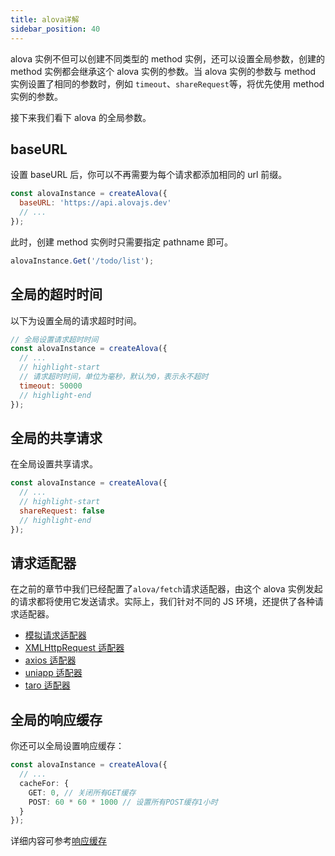 ```yaml
---
title: alova详解
sidebar_position: 40
---
```


alova 实例不但可以创建不同类型的 method 实例，还可以设置全局参数，创建的 method 实例都会继承这个 alova 实例的参数。当 alova 实例的参数与 method 实例设置了相同的参数时，例如 `timeout`、`shareRequest`等，将优先使用 method 实例的参数。

接下来我们看下 alova 的全局参数。

## baseURL

设置 baseURL 后，你可以不再需要为每个请求都添加相同的 url 前缀。

```javascript
const alovaInstance = createAlova({
  baseURL: 'https://api.alovajs.dev'
  // ...
});
```

此时，创建 method 实例时只需要指定 pathname 即可。

```javascript
alovaInstance.Get('/todo/list');
```

## 全局的超时时间

以下为设置全局的请求超时时间。

```javascript
// 全局设置请求超时时间
const alovaInstance = createAlova({
  // ...
  // highlight-start
  // 请求超时时间，单位为毫秒，默认为0，表示永不超时
  timeout: 50000
  // highlight-end
});
```

## 全局的共享请求

在全局设置共享请求。

```javascript
const alovaInstance = createAlova({
  // ...
  // highlight-start
  shareRequest: false
  // highlight-end
});
```

## 请求适配器

在之前的章节中我们已经配置了`alova/fetch`请求适配器，由这个 alova 实例发起的请求都将使用它发送请求。实际上，我们针对不同的 JS 环境，还提供了各种请求适配器。

- [模拟请求适配器](/tutorial/request-adapter/alova-mock)
- [XMLHttpRequest 适配器](/tutorial/request-adapter/alova-adapter-xhr)
- [axios 适配器](/tutorial/request-adapter/alova-adapter-axios)
- [uniapp 适配器](/tutorial/request-adapter/alova-adapter-uniapp)
- [taro 适配器](/tutorial/request-adapter/alova-adapter-taro)

## 全局的响应缓存

你还可以全局设置响应缓存：

```ts
const alovaInstance = createAlova({
  // ...
  cacheFor: {
    GET: 0, // 关闭所有GET缓存
    POST: 60 * 60 * 1000 // 设置所有POST缓存1小时
  }
});
```

详细内容可参考[响应缓存](/tutorial/cache/mode)
